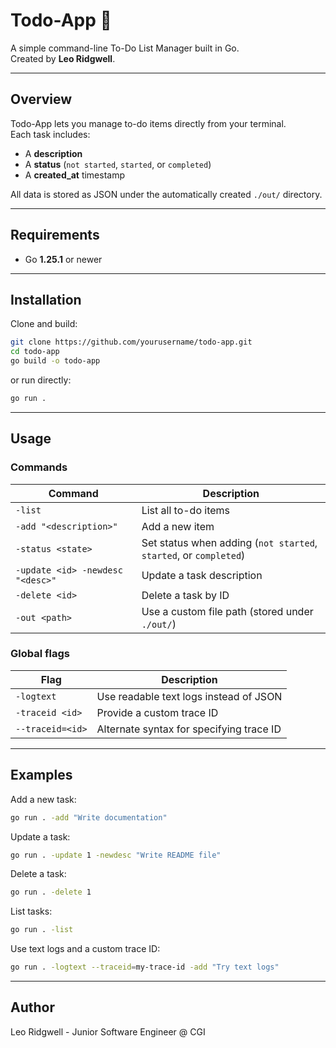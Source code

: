 # Todo-App 📝

A simple command-line To-Do List Manager built in Go.  
Created by **Leo Ridgwell**.

---

## Overview

Todo-App lets you manage to-do items directly from your terminal.  
Each task includes:
- A **description**
- A **status** (`not started`, `started`, or `completed`)
- A **created_at** timestamp  

All data is stored as JSON under the automatically created `./out/` directory.

---

## Requirements

- Go **1.25.1** or newer

---

## Installation

Clone and build:
```bash
git clone https://github.com/yourusername/todo-app.git
cd todo-app
go build -o todo-app
```
or run directly:
```bash
go run .
```

---

## Usage

### Commands
| Command                          | Description                                                       |
| -------------------------------- | ----------------------------------------------------------------- |
| `-list`                          | List all to-do items                                              |
| `-add "<description>"`           | Add a new item                                                    |
| `-status <state>`                | Set status when adding (`not started`, `started`, or `completed`) |
| `-update <id> -newdesc "<desc>"` | Update a task description                                         |
| `-delete <id>`                   | Delete a task by ID                                               |
| `-out <path>`                    | Use a custom file path (stored under `./out/`)                    |

### Global flags
| Flag             | Description                              |
| ---------------- | ---------------------------------------- |
| `-logtext`       | Use readable text logs instead of JSON   |
| `-traceid <id>`  | Provide a custom trace ID                |
| `--traceid=<id>` | Alternate syntax for specifying trace ID |

---

## Examples

Add a new task:
```bash
go run . -add "Write documentation"
```

Update a task:
```bash
go run . -update 1 -newdesc "Write README file"
```

Delete a task:
```bash
go run . -delete 1
```

List tasks:
```bash
go run . -list
```

Use text logs and a custom trace ID:
```bash
go run . -logtext --traceid=my-trace-id -add "Try text logs"
```

---

## Author

Leo Ridgwell - Junior Software Engineer @ CGI

